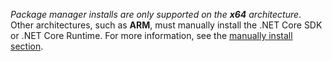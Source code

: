
_Package manager installs are only supported on the **x64** architecture_. Other architectures, such as **ARM**, must manually install the .NET Core SDK or .NET Core Runtime. For more information, see the [manually install section](#manual-install).
